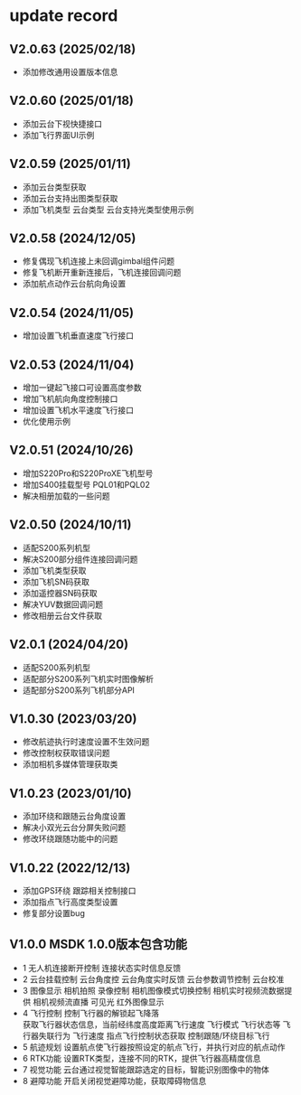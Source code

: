 #  update record


## V2.0.63 (2025/02/18)
* 添加修改通用设置版本信息


## V2.0.60 (2025/01/18)
* 添加云台下视快捷接口
* 添加飞行界面UI示例

## V2.0.59 (2025/01/11)
* 添加云台类型获取
* 添加云台支持出图类型获取
* 添加飞机类型 云台类型 云台支持光类型使用示例


## V2.0.58 (2024/12/05)
* 修复偶现飞机连接上未回调gimbal组件问题
* 修复飞机断开重新连接后，飞机连接回调问题
* 添加航点动作云台航向角设置 

## V2.0.54 (2024/11/05)
* 增加设置飞机垂直速度飞行接口


## V2.0.53 (2024/11/04)
* 增加一键起飞接口可设置高度参数
* 增加飞机航向角度控制接口
* 增加设置飞机水平速度飞行接口
* 优化使用示例


## V2.0.51 (2024/10/26)
* 增加S220Pro和S220ProXE飞机型号
* 增加S400挂载型号 PQL01和PQL02
* 解决相册加载的一些问题

## V2.0.50 (2024/10/11)
* 适配S200系列机型
* 解决S200部分组件连接回调问题
* 添加飞机类型获取
* 添加飞机SN码获取
* 添加遥控器SN码获取
* 解决YUV数据回调问题
* 修改相册云台文件获取


## V2.0.1 (2024/04/20)
* 适配S200系列机型
* 适配部分S200系列飞机实时图像解析
* 适配部分S200系列飞机部分API


## V1.0.30 (2023/03/20)
* 修改航迹执行时速度设置不生效问题
* 修改控制权获取错误问题
* 添加相机多媒体管理获取类


## V1.0.23 (2023/01/10)

*   添加环绕和跟随云台角度设置
*   解决小双光云台分屏失败问题
*   修改环绕跟随功能中的问题


## V1.0.22 (2022/12/13)

*  添加GPS环绕 跟踪相关控制接口 
*  添加指点飞行高度类型设置
*  修复部分设置bug





## V1.0.0    MSDK 1.0.0版本包含功能
*   1  无人机连接断开控制  连接状态实时信息反馈
*   2  云台挂载控制    云台角度控  云台角度实时反馈   云台参数调节控制  云台校准
*   3  图像显示       相机拍照  录像控制  相机图像模式切换控制  相机实时视频流数据提供 相机视频流直播 
                    可见光 红外图像显示
*   4  飞行控制       控制飞行器的解锁起飞降落  
                    获取飞行器状态信息，当前经纬度高度距离飞行速度 飞行模式 飞行状态等
                    飞行器失联行为 飞行速度 指点飞行控制状态获取
                    控制跟随/环绕目标飞行
*   5 航迹规划        设置航点使飞行器按照设定的航点飞行，并执行对应的航点动作
*   6 RTK功能        设置RTK类型，连接不同的RTK，提供飞行器高精度信息
*   7 视觉功能        云台通过视觉智能跟踪选定的目标，智能识别图像中的物体
*   8 避障功能        开启关闭视觉避障功能，获取障碍物信息
